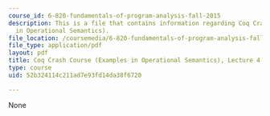 ```yaml
---
course_id: 6-820-fundamentals-of-program-analysis-fall-2015
description: This is a file that contains information regarding Coq Crash Course (Examples
  in Operational Semantics).
file_location: /coursemedia/6-820-fundamentals-of-program-analysis-fall-2015/52b324114c211ad7e93fd14da38f6720_MIT6_820F15_L04.pdf
file_type: application/pdf
layout: pdf
title: Coq Crash Course (Examples in Operational Semantics), Lecture 4
type: course
uid: 52b324114c211ad7e93fd14da38f6720

---
```

None